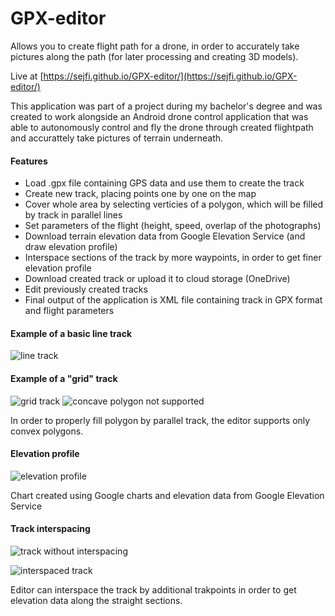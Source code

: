# GPX-editor
Allows you to create flight path for a drone, in order to accurately take pictures along the path (for later processing and creating 
3D models).

Live at [https://sejfi.github.io/GPX-editor/](https://sejfi.github.io/GPX-editor/)

This application was part of a project during my bachelor's degree and was created to work alongside an Android drone control application
that was able to autonomously control and fly the drone through created flightpath and accurattely take pictures of terrain underneath.

#### Features
* Load .gpx file containing GPS data and use them to create the track
* Create new track, placing points one by one on the map
* Cover whole area by selecting verticies of a polygon, which will be filled by track in parallel lines
* Set parameters of the flight (height, speed, overlap of the photographs)
* Download terrain elevation data from Google Elevation Service (and draw elevation profile)
* Interspace sections of the track by more waypoints, in order to get finer elevation profile
* Download created track or upload it to cloud storage (OneDrive)
* Edit previously created tracks
* Final output of the application is XML file containing track in GPX format and flight parameters

#### Example of a basic line track

![line track](https://sejfi.github.io/GPX-editor/images/ttip-line.PNG)

#### Example of a "grid" track

![grid track](https://sejfi.github.io/GPX-editor/images/ttip-grid.PNG)
![concave polygon not supported](https://sejfi.github.io/GPX-editor/images/grid-red.PNG)

In order to properly fill polygon by parallel track, the editor supports only convex polygons.

#### Elevation profile

![elevation profile](https://sejfi.github.io/GPX-editor/images/elevation.PNG)

Chart created using Google charts and elevation data from Google Elevation Service

#### Track interspacing

![track without interspacing](https://sejfi.github.io/GPX-editor/images/ele1.PNG)

![interspaced track](https://sejfi.github.io/GPX-editor/images/ele2.PNG)

Editor can interspace the track by additional trakpoints in order to get elevation data along the straight sections.

